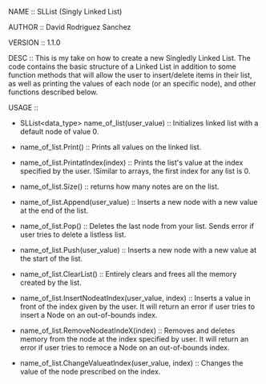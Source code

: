 NAME :: SLList (Singly Linked List)

AUTHOR :: David Rodriguez Sanchez

VERSION :: 1.1.0

DESC :: This is my take on how to create a new Singledly Linked List. 
The code contains the basic structure of a Linked List in addition to some function methods
that will allow the user to insert/delete items in their list, as well as printing the values
of each node (or an specific node), and other functions described below.


USAGE :: 

- SLList<data_type> name_of_list(user_value) :: Initializes linked list with a default node of value 0.

- name_of_list.Print() :: Prints all values on the linked list.

- name_of_list.PrintatIndex(index) :: Prints the list's value at the index specified by the user.
!Similar to arrays, the first index for any list is 0.

- name_of_list.Size() :: returns how many notes are on the list.

- name_of_list.Append(user_value) :: Inserts a new node with a new value at the end of the list.

- name_of_list.Pop() :: Deletes the last node from your list. 
Sends error if user tries to delete a listless list.

- name_of_list.Push(user_value) :: Inserts a new node with a new value at the start of the list.

- name_of_list.ClearList() :: Entirely clears and frees all the memory created by the list.

- name_of_list.InsertNodeatIndex(user_value, <int>index) :: Inserts a value in front of the index
given by the user. It will return an error if user tries to insert a Node on an out-of-bounds index.

- name_of_list.RemoveNodeatIndeX(<int>index) :: Removes and deletes memory from the node at the index specified by user.
It will return an error if user tries to remoce a Node on an out-of-bounds index.
  
- name_of_list.ChangeValueatIndex(user_value, <int>index) :: Changes the value of the node prescribed on the index.
